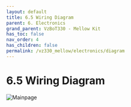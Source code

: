 ```yaml
---
layout: default
title: 6.5 Wiring Diagram
parent: 6. Electronics
grand_parent: VzBoT330 - Mellow Kit
has_toc: false
nav_order: 4
has_children: false
permalink: /vz330_mellow/electronics/diagram
---
```


# 6.5 Wiring Diagram


![Mainpage](https://raw.githubusercontent.com/VzBoT3D/VzBoT-Vz330/master/Wiring%20Diagram/VZBOT%20330%20WIRING%20DIAGRAM%20AWD%20WITH%20CPAP.png
)